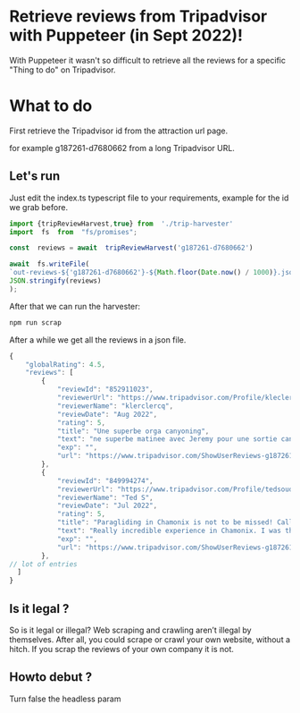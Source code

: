 # Retrieve reviews from Tripadvisor with Puppeteer (in Sept 2022)!

With Puppeteer it wasn't so difficult to retrieve all the reviews for a specific "Thing to do" on Tripadvisor.  


# What to do

First retrieve the Tripadvisor id from the attraction url page.  

for example g187261-d7680662
from a long Tripadvisor URL. 

## Let's run

Just edit the index.ts typescript file to your requirements, example for the id we grab before.  
```javascript
import {tripReviewHarvest,true} from  './trip-harvester'
import  fs  from  "fs/promises";

const  reviews = await  tripReviewHarvest('g187261-d7680662')

await  fs.writeFile(
`out-reviews-${'g187261-d7680662'}-${Math.floor(Date.now() / 1000)}.json`,
JSON.stringify(reviews)
);
```
After that we can run the harvester:
```bash
npm run scrap
```
After a while we get all the reviews in a json file.
```javascript
{
    "globalRating": 4.5,
    "reviews": [
        {
            "reviewId": "852911023",
            "reviewerUrl": "https://www.tripadvisor.com/Profile/kleclercq",
            "reviewerName": "klerclercq",
            "reviewDate": "Aug 2022",
            "rating": 5,
            "title": "Une superbe orga canyoning",
            "text": "ne superbe matinee avec Jeremy pour une sortie canyoning  Nous en faisons chaque année avec nos deux filles et c’est le meilleur spot, super diversifié (tyrolienne saut rappel …)  On a adoré En plus un service au top : emmenés et ramenés car nous ne souhaitons pas toucher à la",
            "exp": "",
            "url": "https://www.tripadvisor.com/ShowUserReviews-g187261-d7680662-r852911023"
        },
        {
            "reviewId": "849994274",
            "reviewerUrl": "https://www.tripadvisor.com/Profile/tedsouder",
            "reviewerName": "Ted S",
            "reviewDate": "Jul 2022",
            "rating": 5,
            "title": "Paragliding in Chamonix is not to be missed! Call the team at Evolution 2 to book your trip today!",
            "text": "Really incredible experience in Chamonix. I was there with my son and nephew and was able to schedule a last-minute, 45-minute paragliding session for all three of us. Our guides met us at the lift at the agreed-upon time, they were super nice and helpful answering all our",
            "exp": "",
            "url": "https://www.tripadvisor.com/ShowUserReviews-g187261-d7680662-r849994274"
        },
// lot of entries
  ]
}
```
## Is it legal ?

So is it legal or illegal? Web scraping and crawling aren’t illegal by themselves. After all, you could scrape or crawl your own website, without a hitch. If you scrap the reviews of your own company it is not.

## Howto debut ?

Turn false the headless param
